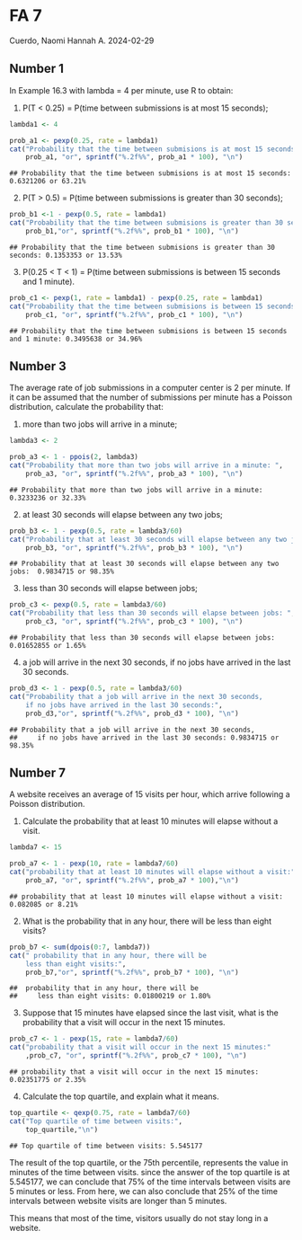 FA 7
================
Cuerdo, Naomi Hannah A.
2024-02-29

## Number 1

In Example 16.3 with lambda = 4 per minute, use R to obtain:

1)  P(T \< 0.25) = P(time between submissions is at most 15 seconds);

``` r
lambda1 <- 4
```

``` r
prob_a1 <- pexp(0.25, rate = lambda1)
cat("Probability that the time between submisions is at most 15 seconds:", 
    prob_a1, "or", sprintf("%.2f%%", prob_a1 * 100), "\n")
```

    ## Probability that the time between submisions is at most 15 seconds: 0.6321206 or 63.21%

2)  P(T \> 0.5) = P(time between submissions is greater than 30
    seconds);

``` r
prob_b1 <-1 - pexp(0.5, rate = lambda1)
cat("Probability that the time between submisions is greater than 30 seconds:",
    prob_b1,"or", sprintf("%.2f%%", prob_b1 * 100), "\n")
```

    ## Probability that the time between submisions is greater than 30 seconds: 0.1353353 or 13.53%

3)  P(0.25 \< T \< 1) = P(time between submissions is between 15 seconds
    and 1 minute).

``` r
prob_c1 <- pexp(1, rate = lambda1) - pexp(0.25, rate = lambda1)
cat("Probability that the time between submisions is between 15 seconds and 1 minute:",
    prob_c1, "or", sprintf("%.2f%%", prob_c1 * 100), "\n")
```

    ## Probability that the time between submisions is between 15 seconds and 1 minute: 0.3495638 or 34.96%

## Number 3

The average rate of job submissions in a computer center is 2 per
minute. If it can be assumed that the number of submissions per minute
has a Poisson distribution, calculate the probability that:

1)  more than two jobs will arrive in a minute;

``` r
lambda3 <- 2
```

``` r
prob_a3 <- 1 - ppois(2, lambda3)
cat("Probability that more than two jobs will arrive in a minute: ",
    prob_a3, "or", sprintf("%.2f%%", prob_a3 * 100), "\n")
```

    ## Probability that more than two jobs will arrive in a minute:  0.3233236 or 32.33%

2)  at least 30 seconds will elapse between any two jobs;

``` r
prob_b3 <- 1 - pexp(0.5, rate = lambda3/60)
cat("Probability that at least 30 seconds will elapse between any two jobs: ", 
    prob_b3, "or", sprintf("%.2f%%", prob_b3 * 100), "\n")
```

    ## Probability that at least 30 seconds will elapse between any two jobs:  0.9834715 or 98.35%

3)  less than 30 seconds will elapse between jobs;

``` r
prob_c3 <- pexp(0.5, rate = lambda3/60)
cat("Probability that less than 30 seconds will elapse between jobs: ", 
    prob_c3, "or", sprintf("%.2f%%", prob_c3 * 100), "\n")
```

    ## Probability that less than 30 seconds will elapse between jobs:  0.01652855 or 1.65%

4)  a job will arrive in the next 30 seconds, if no jobs have arrived in
    the last 30 seconds.

``` r
prob_d3 <- 1 - pexp(0.5, rate = lambda3/60)
cat("Probability that a job will arrive in the next 30 seconds, 
    if no jobs have arrived in the last 30 seconds:",
    prob_d3,"or", sprintf("%.2f%%", prob_d3 * 100), "\n")
```

    ## Probability that a job will arrive in the next 30 seconds, 
    ##     if no jobs have arrived in the last 30 seconds: 0.9834715 or 98.35%

## Number 7

A website receives an average of 15 visits per hour, which arrive
following a Poisson distribution.

1)  Calculate the probability that at least 10 minutes will elapse
    without a visit.

``` r
lambda7 <- 15
```

``` r
prob_a7 <- 1 - pexp(10, rate = lambda7/60)
cat("probability that at least 10 minutes will elapse without a visit:", 
    prob_a7, "or", sprintf("%.2f%%", prob_a7 * 100),"\n")
```

    ## probability that at least 10 minutes will elapse without a visit: 0.082085 or 8.21%

2)  What is the probability that in any hour, there will be less than
    eight visits?

``` r
prob_b7 <- sum(dpois(0:7, lambda7))
cat(" probability that in any hour, there will be 
    less than eight visits:",
    prob_b7,"or", sprintf("%.2f%%", prob_b7 * 100), "\n")
```

    ##  probability that in any hour, there will be 
    ##     less than eight visits: 0.01800219 or 1.80%

3)  Suppose that 15 minutes have elapsed since the last visit, what is
    the probability that a visit will occur in the next 15 minutes.

``` r
prob_c7 <- 1 - pexp(15, rate = lambda7/60)
cat("probability that a visit will occur in the next 15 minutes:"
    ,prob_c7, "or", sprintf("%.2f%%", prob_c7 * 100), "\n")
```

    ## probability that a visit will occur in the next 15 minutes: 0.02351775 or 2.35%

4)  Calculate the top quartile, and explain what it means.

``` r
top_quartile <- qexp(0.75, rate = lambda7/60)
cat("Top quartile of time between visits:",
    top_quartile,"\n")
```

    ## Top quartile of time between visits: 5.545177

The result of the top quartile, or the 75th percentile, represents the
value in minutes of the time between visits. since the answer of the top
quartile is at 5.545177, we can conclude that 75% of the time intervals
between visits are 5 minutes or less. From here, we can also conclude
that 25% of the time intervals between website visits are longer than 5
minutes.

This means that most of the time, visitors usually do not stay long in a
website.
